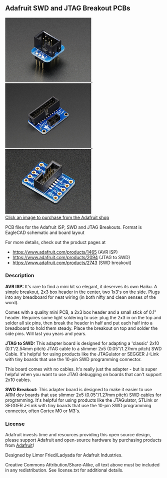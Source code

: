 ## Adafruit SWD and JTAG Breakout PCBs

<a href="http://www.adafruit.com/products/1465"><img src="assets/1465.jpg?raw=true" width="275px">&nbsp; 
<a href="http://www.adafruit.com/products/2094"><img src="assets/2094.jpg?raw=true" width="275px">&nbsp; 
<a href="http://www.adafruit.com/products/2743"><img src="assets/2743.jpg?raw=true" width="275px"><br/>
Click an image to purchase from the Adafruit shop</a>

PCB files for the Adafruit ISP, SWD and JTAG Breakouts. Format is EagleCAD schematic and board layout

For more details, check out the product pages at
* https://www.adafruit.com/products/1465 (AVR ISP)
* https://www.adafruit.com/products/2094 (JTAG to SWD)
* https://www.adafruit.com/products/2743 (SWD breakout)

### Description

**AVR ISP:** It's rare to find a mini kit so elegant, it deserves its own Haiku. A simple breakout, 2x3 box header in the center, two 1x3's on the side. Plugs into any breadboard for neat wiring (in both nifty and clean senses of the word).

Comes with a quality mini PCB, a 2x3 box header and a small stick of 0.1" header. Requires some light soldering to use: plug the 2x3 in on the top and solder all six pins, then break the header in half and put each half into a breadboard to hold them steady. Place the breakout on top and solder the side pins. Will last you years and years.

**JTAG to SWD:** This adapter board is designed for adapting a 'classic' 2x10 (0.1"/2.54mm pitch) JTAG cable to a slimmer 2x5 (0.05"/1.27mm pitch) SWD Cable.  It's helpful for using products like the JTAGulator or SEGGER J-Link with tiny boards that use the 10-pin SWD programming connector.

This board comes with no cables.  It's really just the adapter - but is super helpful when you want to use JTAG debugging on boards that can't support 2x10 cables.

**SWD Breakout:** This adapter board is designed to make it easier to use ARM dev boards that use slimmer 2x5 (0.05"/1.27mm pitch) SWD cables for programming.  It's helpful for using products like the JTAGulator, STLink or SEGGER J-Link with tiny boards that use the 10-pin SWD programming connector, often Cortex M0 or M3's.

### License

Adafruit invests time and resources providing this open source design, please support Adafruit and open-source hardware by purchasing products from [Adafruit](https://www.adafruit.com)!

Designed by Limor Fried/Ladyada for Adafruit Industries.

Creative Commons Attribution/Share-Alike, all text above must be included in any redistribution. See license.txt for additional details.
